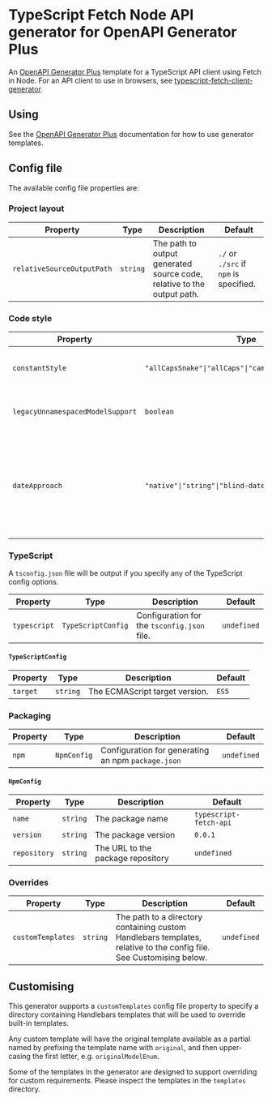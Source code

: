 # TypeScript Fetch Node API generator for OpenAPI Generator Plus

An [OpenAPI Generator Plus](https://github.com/karlvr/openapi-generator-plus) template for a TypeScript API client using Fetch in Node.
For an API client to use in browsers, see [typescript-fetch-client-generator](https://github.com/karlvr/openapi-generator-plus-generators/tree/master/packages/typescript-fetch-client).

## Using

See the [OpenAPI Generator Plus](https://github.com/karlvr/openapi-generator-plus) documentation for how to use
generator templates.

## Config file

The available config file properties are:

### Project layout

|Property|Type|Description|Default|
|--------|----|-----------|-------|
|`relativeSourceOutputPath`|`string`|The path to output generated source code, relative to the output path.|`./` or `./src` if `npm` is specified.|

### Code style

|Property|Type|Description|Default|
|--------|----|-----------|-------|
|`constantStyle`|`"allCapsSnake"\|"allCaps"\|"camelCase"\|"pascalCase"`|The style to use for constant naming.|`"pascalCase"`|
|`legacyUnnamespacedModelSupport`|`boolean`|Generate unnamespaced versions of the models.|`false`|
|`dateApproach`|`"native"\|"string"\|"blind-date"`|Whether to use `string` for date and time and `Date` for date-time, or just `string`, or whether to use [blind-date](https://npmjs.com/blind-date) for dates and times.|`native`|

### TypeScript

A `tsconfig.json` file will be output if you specify any of the TypeScript config options.

|Property|Type|Description|Default|
|--------|----|-----------|-------|
|`typescript`|`TypeScriptConfig`|Configuration for the `tsconfig.json` file.|`undefined`|

#### `TypeScriptConfig`

|Property|Type|Description|Default|
|--------|----|-----------|-------|
|`target`|`string`|The ECMAScript target version.|`ES5`|

### Packaging

|Property|Type|Description|Default|
|--------|----|-----------|-------|
|`npm`|`NpmConfig`|Configuration for generating an npm `package.json`|`undefined`|

#### `NpmConfig`

|Property|Type|Description|Default|
|--------|----|-----------|-------|
|`name`|`string`|The package name|`typescript-fetch-api`|
|`version`|`string`|The package version|`0.0.1`|
|`repository`|`string`|The URL to the package repository|`undefined`|

### Overrides

|Property|Type|Description|Default|
|--------|----|-----------|-------|
|`customTemplates`|`string`|The path to a directory containing custom Handlebars templates, relative to the config file. See Customising below.|`undefined`|

## Customising

This generator supports a `customTemplates` config file property to specify a directory containing Handlebars templates that will be used to override built-in templates.

Any custom template will have the original template available as a partial named by prefixing the template name with `original`, and then upper-casing the first letter, e.g. `originalModelEnum`.

Some of the templates in the generator are designed to support overriding for custom requirements. Please inspect the templates in the `templates` directory.
